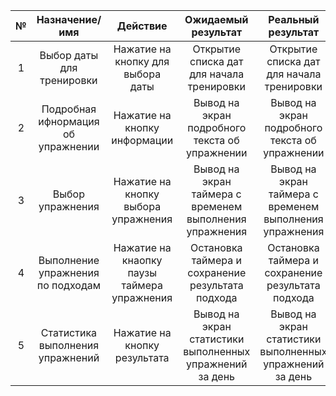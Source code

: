 
| № | Назначение/имя | Действие | Ожидаемый результат | Реальный результат | Отметка | 
| :------: | :------: | :------: | :------: | :------: | :------: |
| 1 | Выбор даты для тренировки | Нажатие на кнопку для выбора даты | Открытие списка дат для начала тренировки | Открытие списка дат для начала тренировки | Успех |
| 2 | Подробная ифнормация об упражнении | Нажатие на кнопку информации | Вывод на экран подробного текста об упражнении | Вывод на экран подробного текста об упражнении | Успех |
| 3 | Выбор упражнения | Нажатие на кнопку выбора упражнения | Вывод на экран таймера с временем выполнения упражнения | Вывод на экран таймера с временем выполнения упражнения | Успех |
| 4 | Выполнение упражнения по подходам | Нажатие на кнаопку паузы таймера упражнения | Остановка таймера и сохранение результата подхода |  Остановка таймера и сохранение результата подхода| Успех |
| 5 | Статистика выполнения упражнений | Нажатие на кнопку результата | Вывод на экран статистики выполненных упражнений за день | Вывод на экран статистики выполненных упражнений за день  | Успех |
